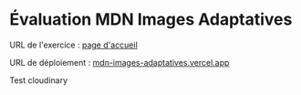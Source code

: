 # Évaluation MDN Images Adaptatives #

URL de l'exercice : [page d'accueil](https://developer.mozilla.org/fr/docs/Learn_web_development/Core/Structuring_content/Mozilla_splash_page)

URL de déploiement : [mdn-images-adaptatives.vercel.app](https://mdn-images-adaptatives.vercel.app/)

Test cloudinary